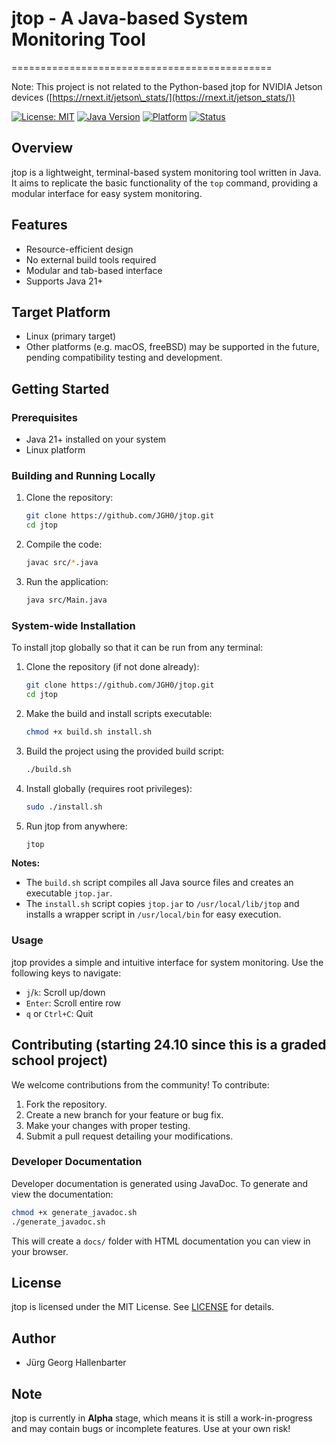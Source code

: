# jtop - A Java-based System Monitoring Tool

\=============================================

Note: This project is not related to the Python-based jtop for NVIDIA Jetson devices ([https://rnext.it/jetson\_stats/](https://rnext.it/jetson_stats/))

[![License: MIT](https://img.shields.io/badge/License-MIT-blue.svg)](https://opensource.org/licenses/MIT)
[![Java Version](https://img.shields.io/badge/Java-21%2B-orange.svg)](https://www.java.com/en/)
[![Platform](https://img.shields.io/badge/Platform-Linux-brightgreen.svg)](https://www.linux.org/)
[![Status](https://img.shields.io/badge/Status-Alpha-red.svg)](https://en.wikipedia.org/wiki/Software_release_life_cycle#Alpha)

## Overview

jtop is a lightweight, terminal-based system monitoring tool written in Java. It aims to replicate the basic functionality of the `top` command, providing a modular interface for easy system monitoring.

## Features

* Resource-efficient design
* No external build tools required
* Modular and tab-based interface
* Supports Java 21+

## Target Platform

* Linux (primary target)
* Other platforms (e.g. macOS, freeBSD) may be supported in the future, pending compatibility testing and development.

## Getting Started

### Prerequisites

* Java 21+ installed on your system
* Linux platform

### Building and Running Locally

1. Clone the repository:

   ```bash
   git clone https://github.com/JGH0/jtop.git
   cd jtop
   ```

2. Compile the code:

   ```bash
   javac src/*.java
   ```

3. Run the application:

   ```bash
   java src/Main.java
   ```

### System-wide Installation

To install jtop globally so that it can be run from any terminal:

1. Clone the repository (if not done already):

   ```bash
   git clone https://github.com/JGH0/jtop.git
   cd jtop
   ```

2. Make the build and install scripts executable:

   ```bash
   chmod +x build.sh install.sh
   ```

3. Build the project using the provided build script:

   ```bash
   ./build.sh
   ```

4. Install globally (requires root privileges):

   ```bash
   sudo ./install.sh
   ```

5. Run jtop from anywhere:

   ```bash
   jtop
   ```

**Notes:**

* The `build.sh` script compiles all Java source files and creates an executable `jtop.jar`.
* The `install.sh` script copies `jtop.jar` to `/usr/local/lib/jtop` and installs a wrapper script in `/usr/local/bin` for easy execution.

### Usage

jtop provides a simple and intuitive interface for system monitoring. Use the following keys to navigate:

* `j`/`k`: Scroll up/down
* `Enter`: Scroll entire row
* `q` or `Ctrl+C`: Quit

## Contributing (starting 24.10 since this is a graded school project)

We welcome contributions from the community! To contribute:

1. Fork the repository.
2. Create a new branch for your feature or bug fix.
3. Make your changes with proper testing.
4. Submit a pull request detailing your modifications.

### Developer Documentation

Developer documentation is generated using JavaDoc. To generate and view the documentation:

```bash
chmod +x generate_javadoc.sh
./generate_javadoc.sh
```

This will create a `docs/` folder with HTML documentation you can view in your browser.

## License

jtop is licensed under the MIT License. See [LICENSE](LICENSE) for details.

## Author

* Jürg Georg Hallenbarter

## Note

jtop is currently in **Alpha** stage, which means it is still a work-in-progress and may contain bugs or incomplete features. Use at your own risk!
